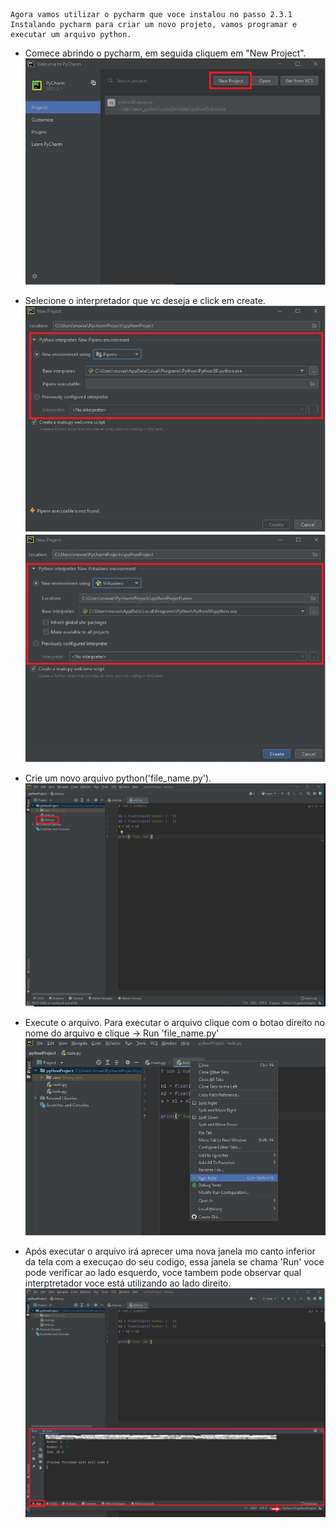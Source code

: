     Agora vamos utilizar o pycharm que voce instalou no passo 2.3.1 Instalando pycharm para criar um novo projeto, vamos programar e executar um arquivo python.

* Comece abrindo o pycharm, em seguida cliquem em "New Project".
![pycharm_1](img/pycharm/pycharm_1_new_project.jpg)

* Selecione o interpretador que vc deseja e click em create.
![pycharm_2](img/pycharm/pycharm_2_python_interpreter_pipenv.jpg)
![pycharm_2](img/pycharm/pycharm_2_python_interpreter_virtualenv.jpg)

* Crie um novo arquivo python('file_name.py').
![pycharm_4](img/pycharm/pycharm_4_test_py.jpg)

* Execute o arquivo. Para executar o arquivo clique com o botao direito no nome do arquivo e clique -> Run 'file_name.py'
![pycharm_5](img/pycharm/pycharm_5_run_test_py.jpg)

* Após executar o arquivo irá aprecer uma nova janela mo canto inferior da tela com a execuçao do seu codigo, essa janela se chama 'Run' voce pode verificar ao lado esquerdo, voce tambem pode observar qual interptretador voce está utilizando ao lado direito. 
![pycharm_](img/pycharm/pycharm_6_result_test_py.jpg)